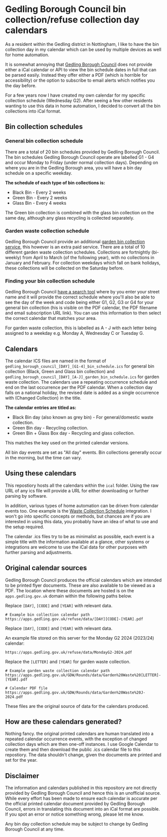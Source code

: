 # Gedling Borough Council bin collection/refuse collection day calendars

As a resident within the Gedling district in Nottingham, I like to have the bin collection day in my calendar which can be used by multiple devices as well for home automation. 

It is somewhat annoying that [Gedling Borough Council](https://www.gedling.gov.uk/) does not provide either a iCal calendar or API to view the bin schedule dates in full that can be parsed easily. Instead they offer either a PDF (which is horrible for accessibility) or the option to subscribe to email alerts which notifies you the day before.

For a few years now I have created my own calendar for my specific collection schedule (Wednesday G2). After seeing a few other residents wanting to use this data in home automation, I decided to convert all the bin collections into iCal format.

## Bin collection schedules

### General bin collection schedule

There are a total of 20 bin schedules provided by Gedling Borough Council. The bin schedules Gedling Borough Council operate are labelled G1 - G4 and occur Monday to Friday (under normal collection days). Depending on where you are in the Gedling Borough area, you will have a bin day schedule on a specific weekday.

**The schedule of each type of bin collections is:**

* Black Bin - Every 2 weeks
* Green Bin - Every 2 weeks
* Glass Bin - Every 4 weeks

The Green bin collection is combined with the glass bin collection on the same day, although any glass recycling is collected separately.

### Garden waste collection schedule

Gedling Borough Council provide an additional [garden bin collection service](https://www.gedling.gov.uk/rubbish/gardenwaste/), this however is an extra paid service. There are a total of 10 different garden waste collection schedules. Collections are fortnightly (bi-weekly) from April to March (of the following year), with no collections in January and February. For collection weekdays which fall on bank holidays, these collections will be collected on the Saturday before.

### Finding your bin collection schedule

Gedling Borough Council [have a search tool](https://apps.gedling.gov.uk/refuse/search.aspx) where by you enter your street name and it will provide the correct schedule where you'll also be able to see the day of the week and code being either G1, G2, G3 or G4 for your general bin collection (his is visible on the PDF calendar, the PDF filename and email subscription URL link). You can use this information to then select the correct calendar that matches your area.

For garden waste collection, this is labelled as A - J with each letter being assigned to a weekday e.g. Monday A, Wednesday C or Tuesday G.

## Calendars

The calendar ICS files are named in the format of `gedling_borough_council_[DAY]_[G1-4]_bin_schedule.ics` for general bin collection (Black, Green and Glass bin collection) and `gedling_borough_council_[DAY]_[A-J]_garden_bin_schedule.ics` for garden waste collection. The calendars use a repeating occurrence schedule and end on the last occurrence per the PDF calendar. When a collection day falls on a national holiday, the revised date is added as a single occurrence with (Changed Collection) in the title.

**The calendar entries are titled as:**

* Black Bin day (also known as grey bin) - For general/domestic waste collection.
* Green Bin day - Recycling collection.
* Green Bin + Glass Box day - Recycling and glass collection.

This matches the key used on the printed calendar versions.

All bin day events are set as "All day" events. Bin collections generally occur in the morning, but the time can vary.

## Using these calendars

This repostiory hosts all the calendars within the `ical` folder. Using the raw URL of any ics file will provide a URL for either downloading or further parsing by software.

In addition, various types of home automation can be driven from calendar events too. One example is the [Waste Collection Schedule](https://github.com/mampfes/hacs_waste_collection_schedule) integration. I won't go into specific concepts or methods, but chances are if you are interested in using this data, you probably have an idea of what to use and the setup required.

The calendar .ics files try to be as minimalist as possible, each event is a simple title with the information available at a glance, other systems or integrations are welcome to use the iCal data for other purposes with further parsing and adjustments.

## Original calendar sources

Gedling Borough Council produces the official calendars which are intended to be printed flyer documents. These are also available to be viewed as a PDF. The location where these documents are hosted is on the `apps.gedling.gov.uk` domain within the following paths below.

Replace `[DAY]`, `[CODE]` and `[YEAR]` with relevant data.

```
# Example bin collection calendar path
https://apps.gedling.gov.uk/refuse/data/[DAY][CODE]-[YEAR].pdf
```

Replace `[DAY]`, `[CODE]` and `[YEAR]` with relevant data.

An example file stored on this server for the Monday G2 2024 (2023/24) calendar:

```
https://apps.gedling.gov.uk/refuse/data/MondayG2-2024.pdf
```

Replace the `[LETTER]` and `[YEAR]` for garden waste collection.

```
# Example garden waste collection calendar path
https://apps.gedling.gov.uk/GDW/Rounds/data/Garden%20Waste%20[LETTER]-[YEAR].pdf

# Calendar PDF file
https://apps.gedling.gov.uk/GDW/Rounds/data/Garden%20Waste%20J-2024.pdf
```

These files are the original source of data for the calendars produced.

## How are these calendars generated?

Nothing fancy. the original printed calendars are human translated into a repeated calendar occurrence events, with the exception of changed collection days which are then one-off instances. I use Google Calendar to create them and then download the public .ics calendar file to this repostiory. The data shouldn't change, given the documents are printed and set for the year.

## Disclaimer

The information and calendars published in this repository are not directly provided by Gedling Borough Council and hence this is an unofficial source. While every effort has been made to ensure each calendar is accurate per the official printed calendar document provided by Gedling Borough Council, errors in translating this document into an iCal format are possible. If you spot an error or notice something wrong, please let me know.

Any bin day collection schedule may be subject to change by Gedling Borough Council at any time.
